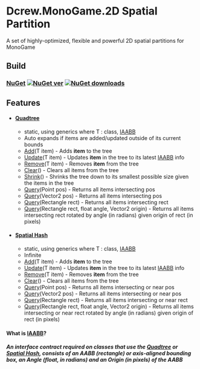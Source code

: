 # Dcrew.MonoGame.2D Spatial Partition
 A set of highly-optimized, flexible and powerful 2D spatial partitions for MonoGame

## Build
### [NuGet](https://www.nuget.org/packages/Dcrew.MonoGame.2D_Spatial_Partition) [![NuGet ver](https://img.shields.io/nuget/v/Dcrew.MonoGame.2D_Spatial_Partition)](https://www.nuget.org/packages/Dcrew.MonoGame.2D_Spatial_Partition) [![NuGet downloads](https://img.shields.io/nuget/dt/Dcrew.MonoGame.2D_Spatial_Partition)](https://www.nuget.org/packages/Dcrew.MonoGame.2D_Spatial_Partition)

## Features
- #### [Quadtree](https://github.com/DeanReynolds/Dcrew.MonoGame.2D-Spatial-Partition/blob/master/src/Quadtree.cs)
  - static, using generics where T : class, [IAABB](https://github.com/DeanReynolds/Dcrew.MonoGame.2D-Spatial-Partition/blob/master/src/IAABB.cs)
  - Auto expands if items are added/updated outside of its current bounds
  - [Add](https://github.com/DeanReynolds/Dcrew.MonoGame.2D-Spatial-Partition/blob/master/src/Quadtree.cs#L369)(T item) - Adds **item** to the tree
  - [Update](https://github.com/DeanReynolds/Dcrew.MonoGame.2D-Spatial-Partition/blob/master/src/Quadtree.cs#L380)(T item) - Updates **item** in the tree to its latest [IAABB](https://github.com/DeanReynolds/Dcrew.MonoGame.2D-Spatial-Partition/blob/master/src/IAABB.cs) info
  - [Remove](https://github.com/DeanReynolds/Dcrew.MonoGame.2D-Spatial-Partition/blob/master/src/Quadtree.cs#L414)(T item) - Removes **item** from the tree
  - [Clear](https://github.com/DeanReynolds/Dcrew.MonoGame.2D-Spatial-Partition/blob/master/src/Quadtree.cs#L434)() - Clears all items from the tree
  - [Shrink](https://github.com/DeanReynolds/Dcrew.MonoGame.2D-Spatial-Partition/blob/master/src/Quadtree.cs#L491)() - Shrinks the tree down to its smallest possible size given the items in the tree
  - [Query](https://github.com/DeanReynolds/Dcrew.MonoGame.2D-Spatial-Partition/blob/master/src/Quadtree.cs#L442)(Point pos) - Returns all items intersecting pos
  - [Query](https://github.com/DeanReynolds/Dcrew.MonoGame.2D-Spatial-Partition/blob/master/src/Quadtree.cs#L448)(Vector2 pos) - Returns all items intersecting pos
  - [Query](https://github.com/DeanReynolds/Dcrew.MonoGame.2D-Spatial-Partition/blob/master/src/Quadtree.cs#L454)(Rectangle rect) - Returns all items intersecting rect
  - [Query](https://github.com/DeanReynolds/Dcrew.MonoGame.2D-Spatial-Partition/blob/master/src/Quadtree.cs#L463)(Rectangle rect, float angle, Vector2 origin) - Returns all items intersecting rect rotated by angle (in radians) given origin of rect (in pixels)
- #### [Spatial Hash](https://github.com/DeanReynolds/Dcrew.MonoGame.2D-Spatial-Partition/blob/master/src/SpatialHash.cs)
  - static, using generics where T : class, [IAABB](https://github.com/DeanReynolds/Dcrew.MonoGame.2D-Spatial-Partition/blob/master/src/IAABB.cs)
  - Infinite
  - [Add](https://github.com/DeanReynolds/Dcrew.MonoGame.2D-Spatial-Partition/blob/master/src/SpatialHash.cs#L68)(T item) - Adds **item** to the tree
  - [Update](https://github.com/DeanReynolds/Dcrew.MonoGame.2D-Spatial-Partition/blob/master/src/SpatialHash.cs#L76)(T item) - Updates **item** in the tree to its latest [IAABB](https://github.com/DeanReynolds/Dcrew.MonoGame.2D-Spatial-Partition/blob/master/src/IAABB.cs) info
  - [Remove](https://github.com/DeanReynolds/Dcrew.MonoGame.2D-Spatial-Partition/blob/master/src/SpatialHash.cs#L96)(T item) - Removes **item** from the tree
  - [Clear](https://github.com/DeanReynolds/Dcrew.MonoGame.2D-Spatial-Partition/blob/master/src/SpatialHash.cs#L111)() - Clears all items from the tree
  - [Query](https://github.com/DeanReynolds/Dcrew.MonoGame.2D-Spatial-Partition/blob/master/src/SpatialHash.cs#L122)(Point pos) - Returns all items intersecting or near pos
  - [Query](https://github.com/DeanReynolds/Dcrew.MonoGame.2D-Spatial-Partition/blob/master/src/SpatialHash.cs#L124)(Vector2 pos) - Returns all items intersecting or near pos
  - [Query](https://github.com/DeanReynolds/Dcrew.MonoGame.2D-Spatial-Partition/blob/master/src/SpatialHash.cs#L126)(Rectangle rect) - Returns all items intersecting or near rect
  - [Query](https://github.com/DeanReynolds/Dcrew.MonoGame.2D-Spatial-Partition/blob/master/src/SpatialHash.cs#L156)(Rectangle rect, float angle, Vector2 origin) - Returns all items intersecting or near rect rotated by angle (in radians) given origin of rect (in pixels)


#### What is [IAABB](https://github.com/DeanReynolds/Dcrew.MonoGame.2D-Spatial-Partition/blob/master/src/IAABB.cs)?
##### An interface contract required on classes that use the [Quadtree](https://github.com/DeanReynolds/Dcrew.MonoGame.2D-Spatial-Partition/blob/master/src/Quadtree.cs) or [Spatial Hash](https://github.com/DeanReynolds/Dcrew.MonoGame.2D-Spatial-Partition/blob/master/src/SpatialHash.cs), consists of an AABB (rectangle) or axis-aligned bounding box, an Angle (float, in radians) and an Origin (in pixels) of the AABB
